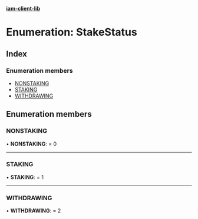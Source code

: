 **[iam-client-lib](../README.md)**

# Enumeration: StakeStatus

## Index

### Enumeration members

* [NONSTAKING](stakestatus.md#nonstaking)
* [STAKING](stakestatus.md#staking)
* [WITHDRAWING](stakestatus.md#withdrawing)

## Enumeration members

### NONSTAKING

•  **NONSTAKING**:  = 0

___

### STAKING

•  **STAKING**:  = 1

___

### WITHDRAWING

•  **WITHDRAWING**:  = 2
